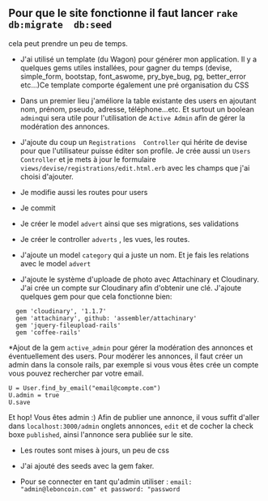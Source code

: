 ## Pour que le site fonctionne il faut lancer `rake db:migrate  db:seed` 
   cela peut prendre un peu de temps.

* J'ai utilisé un template (du Wagon) pour générer mon application. Il y a quelques gems utiles installées, pour gagner du temps (devise, simple_form, bootstap, font_aswome, pry_bye_bug, pg, better_error etc...)Ce template comporte également une pré organisation du CSS

* Dans un premier lieu j'améliore la table existante des users en ajoutant nom, prénom, pseudo, adresse, téléphone...etc. Et surtout un boolean `admin`qui sera utile pour l'utilisation de `Active Admin` afin de gérer la modération des annonces.
* J'ajoute du coup un `Registrations  Controller` qui hérite de devise pour que l'utilisateur puisse éditer son profile. Je crée aussi un `Users Controller` et je mets à jour le formulaire `views/devise/registrations/edit.html.erb` avec les champs que j'ai choisi d'ajouter.
* Je modifie aussi les routes pour users

* Je commit

* Je créer le model `advert` ainsi que ses migrations, ses validations

* Je créer le controller `adverts` , les vues, les routes. 

* J'ajoute un model `category` qui a juste un nom. Et je fais les relations avec le model `advert`

* J'ajoute le système d'uploade de photo avec Attachinary et Cloudinary. J'ai crée un compte sur Cloudinary afin d'obtenir une clé. J'ajoute quelques gem pour que cela fonctionne bien:
```
  gem 'cloudinary', '1.1.7'
  gem 'attachinary', github: 'assembler/attachinary'
  gem 'jquery-fileupload-rails'
  gem 'coffee-rails'
```

*Ajout de la gem `active_admin` pour gérer la modération des annonces et éventuellement des users. Pour modérer les annonces, il faut créer un admin dans la console rails, par exemple si vous vous êtes crée un compte vous pouvez rechercher par votre email.
```console
U = User.find_by_email("email@compte.com")
U.admin = true
U.save
```
Et hop! Vous êtes admin :)
Afin de publier une annonce, il vous suffit d'aller dans `localhost:3000/admin` onglets annonces, `edit` et de cocher la check boxe `published`, ainsi l'annonce sera publiée sur le site.

* Les routes sont mises à jours, un peu de css

* J'ai ajouté des seeds avec la gem faker.

* Pour se connecter en tant qu'admin utiliser : 
`email: "admin@leboncoin.com" et password: "password`
      



